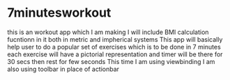 # 7minutesworkout

this is an workout app which I am making
I will include BMI calculation fucntionn in it both in metric and impherical systems
This app will basically help user to do a popular set of exercises which is to be done in 7 minutes 
each exercise will have a pictorial representation and timer will be there for 30 secs then rest for few seconds
This time I am using viewbinding 
I am also using toolbar in place of actionbar

